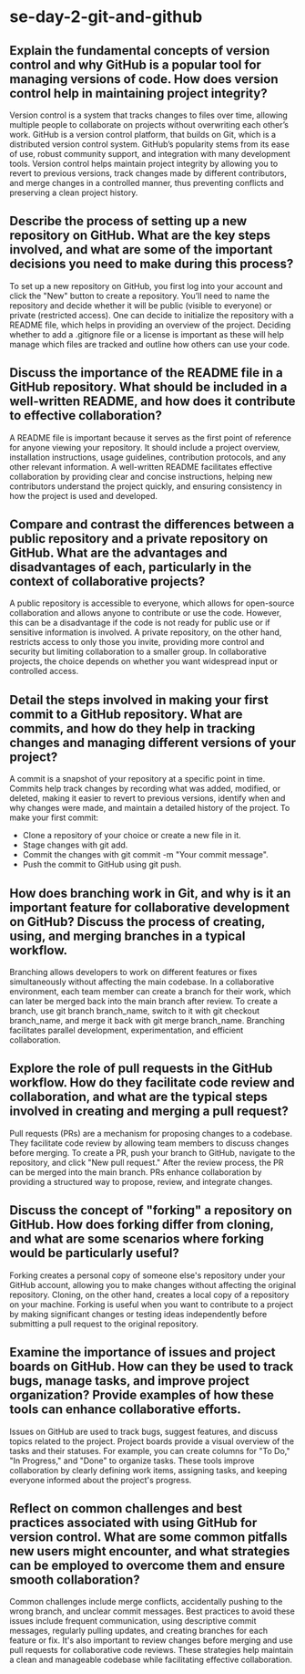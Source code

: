 # se-day-2-git-and-github
## Explain the fundamental concepts of version control and why GitHub is a popular tool for managing versions of code. How does version control help in maintaining project integrity?
Version control is a system that tracks changes to files over time, allowing multiple people to collaborate on projects without overwriting each other’s work. GitHub is a version control platform, that builds on Git, which is a distributed version control system. GitHub’s popularity stems from its ease of use, robust community support, and integration with many development tools. Version control helps maintain project integrity by allowing you to revert to previous versions, track changes made by different contributors, and merge changes in a controlled manner, thus preventing conflicts and preserving a clean project history.

## Describe the process of setting up a new repository on GitHub. What are the key steps involved, and what are some of the important decisions you need to make during this process?
To set up a new repository on GitHub, you first log into your account and click the "New" button to create a repository. You’ll need to name the repository and decide whether it will be public (visible to everyone) or private (restricted access). One can decide to initialize the repository with a README file, which helps in providing an overview of the project. Deciding whether to add a .gitignore file or a license is important as these will help manage which files are tracked and outline how others can use your code.

## Discuss the importance of the README file in a GitHub repository. What should be included in a well-written README, and how does it contribute to effective collaboration?
A README file is important because it serves as the first point of reference for anyone viewing your repository. It should include a project overview, installation instructions, usage guidelines, contribution protocols, and any other relevant information. A well-written README facilitates effective collaboration by providing clear and concise instructions, helping new contributors understand the project quickly, and ensuring consistency in how the project is used and developed.

## Compare and contrast the differences between a public repository and a private repository on GitHub. What are the advantages and disadvantages of each, particularly in the context of collaborative projects?
A public repository is accessible to everyone, which allows for open-source collaboration and allows anyone to contribute or use the code. However, this can be a disadvantage if the code is not ready for public use or if sensitive information is involved. A private repository, on the other hand, restricts access to only those you invite, providing more control and security but limiting collaboration to a smaller group. In collaborative projects, the choice depends on whether you want widespread input or controlled access.

## Detail the steps involved in making your first commit to a GitHub repository. What are commits, and how do they help in tracking changes and managing different versions of your project?
A commit is a snapshot of your repository at a specific point in time. Commits help track changes by recording what was added, modified, or deleted, making it easier to revert to previous versions, identify when and why changes were made, and maintain a detailed history of the project.
To make your first commit:
- Clone a repository of your choice or create a new file in it.
- Stage changes with git add.
- Commit the changes with git commit -m "Your commit message".
- Push the commit to GitHub using git push.

## How does branching work in Git, and why is it an important feature for collaborative development on GitHub? Discuss the process of creating, using, and merging branches in a typical workflow.
Branching allows developers to work on different features or fixes simultaneously without affecting the main codebase. In a collaborative environment, each team member can create a branch for their work, which can later be merged back into the main branch after review. To create a branch, use git branch branch_name, switch to it with git checkout branch_name, and merge it back with git merge branch_name. Branching facilitates parallel development, experimentation, and efficient collaboration.

## Explore the role of pull requests in the GitHub workflow. How do they facilitate code review and collaboration, and what are the typical steps involved in creating and merging a pull request?
Pull requests (PRs) are a mechanism for proposing changes to a codebase. They facilitate code review by allowing team members to discuss changes before merging. To create a PR, push your branch to GitHub, navigate to the repository, and click "New pull request." After the review process, the PR can be merged into the main branch. PRs enhance collaboration by providing a structured way to propose, review, and integrate changes.

## Discuss the concept of "forking" a repository on GitHub. How does forking differ from cloning, and what are some scenarios where forking would be particularly useful?
Forking creates a personal copy of someone else's repository under your GitHub account, allowing you to make changes without affecting the original repository. Cloning, on the other hand, creates a local copy of a repository on your machine. Forking is useful when you want to contribute to a project by making significant changes or testing ideas independently before submitting a pull request to the original repository.

## Examine the importance of issues and project boards on GitHub. How can they be used to track bugs, manage tasks, and improve project organization? Provide examples of how these tools can enhance collaborative efforts.
Issues on GitHub are used to track bugs, suggest features, and discuss topics related to the project. Project boards provide a visual overview of the tasks and their statuses. For example, you can create columns for "To Do," "In Progress," and "Done" to organize tasks. These tools improve collaboration by clearly defining work items, assigning tasks, and keeping everyone informed about the project's progress.

## Reflect on common challenges and best practices associated with using GitHub for version control. What are some common pitfalls new users might encounter, and what strategies can be employed to overcome them and ensure smooth collaboration?
Common challenges include merge conflicts, accidentally pushing to the wrong branch, and unclear commit messages. Best practices to avoid these issues include frequent communication, using descriptive commit messages, regularly pulling updates, and creating branches for each feature or fix. It's also important to review changes before merging and use pull requests for collaborative code reviews. These strategies help maintain a clean and manageable codebase while facilitating effective collaboration.
